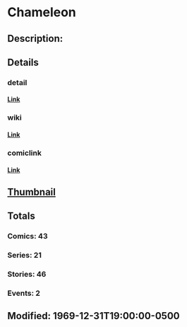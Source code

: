 # Chameleon
## Description: 
## Details
### detail
#### [Link](http://marvel.com/characters/418/chameleon?utm_campaign=apiRef&utm_source=225578a89fc76f3d20fbffda5d17a88d)
### wiki
#### [Link](http://marvel.com/universe/Chameleon?utm_campaign=apiRef&utm_source=225578a89fc76f3d20fbffda5d17a88d)
### comiclink
#### [Link](http://marvel.com/comics/characters/1009234/chameleon?utm_campaign=apiRef&utm_source=225578a89fc76f3d20fbffda5d17a88d)
## [Thumbnail](http://i.annihil.us/u/prod/marvel/i/mg/7/00/4ce59f390463f.jpg)
## Totals
### Comics: 43
### Series: 21
### Stories: 46
### Events: 2
## Modified: 1969-12-31T19:00:00-0500